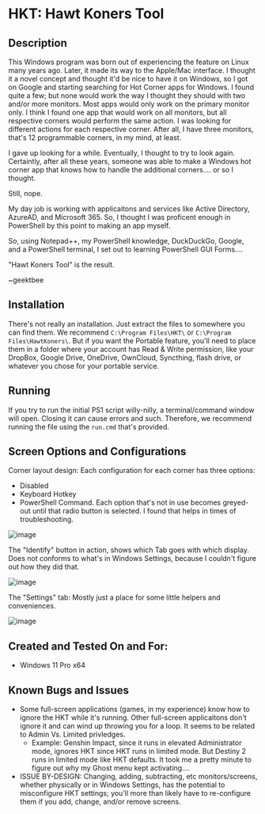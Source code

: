 # HKT: Hawt Koners Tool
## Description
This Windows program was born out of experiencing the feature on Linux many years ago. Later, it made its way to the Apple/Mac interface. I thought it a novel concept and thought it'd be nice to have it on Windows, so I got on Google and starting searching for Hot Corner apps for Windows. I found quite a few; but none would work the way I thought they should with two and/or more monitors. Most apps would only work on the primary monitor only. I think I found one app that would work on all monitors, but all respective corners would perform the same action. I was looking for different actions for each respective corner. After all, I have three monitors, that's 12 programmable corners, in my mind, at least.

I gave up looking for a while. Eventually, I thought to try to look again. Certaintly, after all these years, someone was able to make a Windows hot corner app that knows how to handle the additional corners.... or so I thought.

Still, nope.

My day job is working with applicaitons and services like Active Directory, AzureAD, and Microsoft 365. So, I thought I was proficent enough in PowerShell by this point to making an app myself.

So, using Notepad++, my PowerShell knowledge, DuckDuckGo, Google, and a PowerShell terminal, I set out to learning PowerShell GUI Forms....

"Hawt Koners Tool" is the result.

~geektbee

## Installation
There's not really an installation. Just extract the files to somewhere you can find them. We recommend `C:\Program Files\HKT\` or `C:\Program Files\HawtKoners\`. But if you want the Portable feature, you'll need to place them in a folder where your account has Read & Write permission, like your DropBox, Google Drive, OneDrive, OwnCloud, Syncthing, flash drive, or whatever you chose for your portable service. 

## Running
If you try to run the initial PS1 script willy-nilly, a terminal/command window will open. Closing it can cause errors and such. Therefore, we recommend running the file using the `run.cmd` that's provided.

## Screen Options and Configurations
Corner layout design: Each configuration for each corner has three options:
* Disabled
* Keyboard Hotkey
* PowerShell Command.
Each option that's not in use becomes greyed-out until that radio button is selected. I found that helps in times of troubleshooting.

![image](https://github.com/geektbee/hawtkoners/assets/16610859/de8271ac-e802-49dd-92f8-2753e8fbd70f)

The "Identify" button in action, shows which Tab goes with which display. Does not conforms to what's in Windows Settings, because I couldn't figure out how they did that.

![image](https://github.com/geektbee/hawtkoners/assets/16610859/664e943a-9b77-450e-8cab-91b99fcb4de5)

The "Settings" tab: Mostly just a place for some little helpers and conveniences. 

![image](https://github.com/geektbee/hawtkoners/assets/16610859/04c912b6-d11c-4537-b256-ae93bcbc0df1)

## Created and Tested On and For:
* Windows 11 Pro x64

## Known Bugs and Issues
* Some full-screen applications (games, in my experience) know how to ignore the HKT while it's running. Other full-screen applicaitons don't ignore it and can wind up throwing you for a loop. It seems to be related to Admin Vs. Limited privledges. 
  * Example: Genshin Impact, since it runs in elevated Administrator mode, ignores HKT since HKT runs in limited mode. But Destiny 2 runs in limited mode like HKT defaults. It took me a pretty minute to figure out why my Ghost menu kept activating....
* ISSUE BY-DESIGN: Changing, adding, subtracting, etc monitors/screens, whether physically or in Windows Settings, has the potential to misconfigure HKT settings; you'll more than likely have to re-configure them if you add, change, and/or remove screens.
